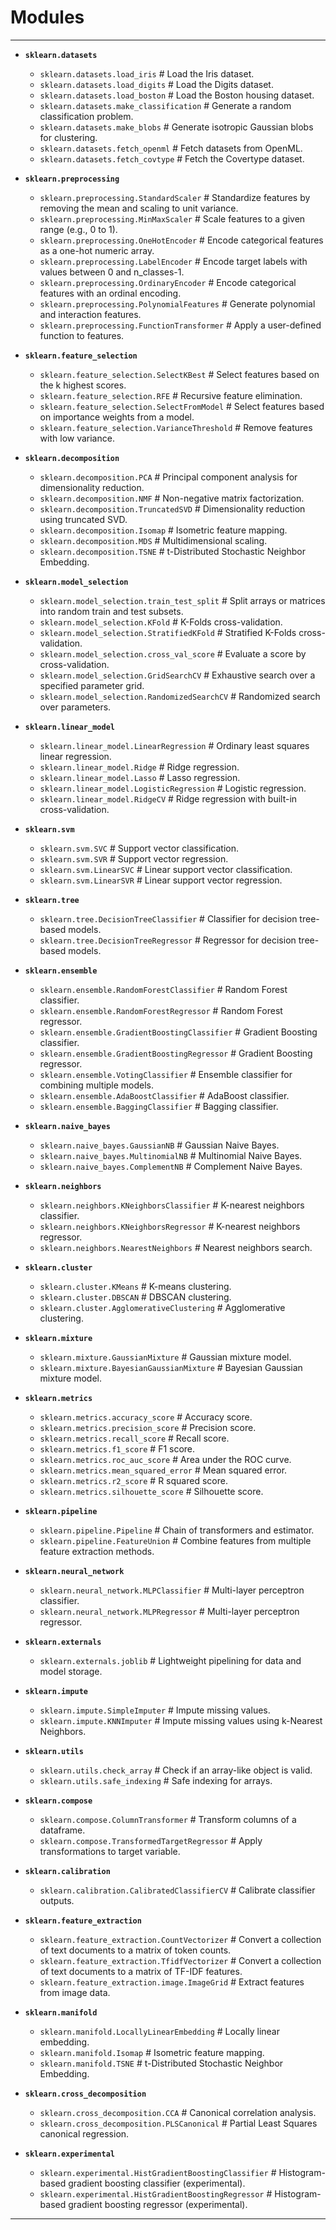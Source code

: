 # Modules

---

- **`sklearn.datasets`**  
  - `sklearn.datasets.load_iris` # Load the Iris dataset.
  - `sklearn.datasets.load_digits` # Load the Digits dataset.
  - `sklearn.datasets.load_boston` # Load the Boston housing dataset.
  - `sklearn.datasets.make_classification` # Generate a random classification problem.
  - `sklearn.datasets.make_blobs` # Generate isotropic Gaussian blobs for clustering.
  - `sklearn.datasets.fetch_openml` # Fetch datasets from OpenML.
  - `sklearn.datasets.fetch_covtype` # Fetch the Covertype dataset.

- **`sklearn.preprocessing`**  
  - `sklearn.preprocessing.StandardScaler` # Standardize features by removing the mean and scaling to unit variance.
  - `sklearn.preprocessing.MinMaxScaler` # Scale features to a given range (e.g., 0 to 1).
  - `sklearn.preprocessing.OneHotEncoder` # Encode categorical features as a one-hot numeric array.
  - `sklearn.preprocessing.LabelEncoder` # Encode target labels with values between 0 and n_classes-1.
  - `sklearn.preprocessing.OrdinaryEncoder` # Encode categorical features with an ordinal encoding.
  - `sklearn.preprocessing.PolynomialFeatures` # Generate polynomial and interaction features.
  - `sklearn.preprocessing.FunctionTransformer` # Apply a user-defined function to features.

- **`sklearn.feature_selection`**  
  - `sklearn.feature_selection.SelectKBest` # Select features based on the k highest scores.
  - `sklearn.feature_selection.RFE` # Recursive feature elimination.
  - `sklearn.feature_selection.SelectFromModel` # Select features based on importance weights from a model.
  - `sklearn.feature_selection.VarianceThreshold` # Remove features with low variance.

- **`sklearn.decomposition`**  
  - `sklearn.decomposition.PCA` # Principal component analysis for dimensionality reduction.
  - `sklearn.decomposition.NMF` # Non-negative matrix factorization.
  - `sklearn.decomposition.TruncatedSVD` # Dimensionality reduction using truncated SVD.
  - `sklearn.decomposition.Isomap` # Isometric feature mapping.
  - `sklearn.decomposition.MDS` # Multidimensional scaling.
  - `sklearn.decomposition.TSNE` # t-Distributed Stochastic Neighbor Embedding.

- **`sklearn.model_selection`**  
  - `sklearn.model_selection.train_test_split` # Split arrays or matrices into random train and test subsets.
  - `sklearn.model_selection.KFold` # K-Folds cross-validation.
  - `sklearn.model_selection.StratifiedKFold` # Stratified K-Folds cross-validation.
  - `sklearn.model_selection.cross_val_score` # Evaluate a score by cross-validation.
  - `sklearn.model_selection.GridSearchCV` # Exhaustive search over a specified parameter grid.
  - `sklearn.model_selection.RandomizedSearchCV` # Randomized search over parameters.

- **`sklearn.linear_model`**  
  - `sklearn.linear_model.LinearRegression` # Ordinary least squares linear regression.
  - `sklearn.linear_model.Ridge` # Ridge regression.
  - `sklearn.linear_model.Lasso` # Lasso regression.
  - `sklearn.linear_model.LogisticRegression` # Logistic regression.
  - `sklearn.linear_model.RidgeCV` # Ridge regression with built-in cross-validation.

- **`sklearn.svm`**  
  - `sklearn.svm.SVC` # Support vector classification.
  - `sklearn.svm.SVR` # Support vector regression.
  - `sklearn.svm.LinearSVC` # Linear support vector classification.
  - `sklearn.svm.LinearSVR` # Linear support vector regression.

- **`sklearn.tree`**  
  - `sklearn.tree.DecisionTreeClassifier` # Classifier for decision tree-based models.
  - `sklearn.tree.DecisionTreeRegressor` # Regressor for decision tree-based models.

- **`sklearn.ensemble`**  
  - `sklearn.ensemble.RandomForestClassifier` # Random Forest classifier.
  - `sklearn.ensemble.RandomForestRegressor` # Random Forest regressor.
  - `sklearn.ensemble.GradientBoostingClassifier` # Gradient Boosting classifier.
  - `sklearn.ensemble.GradientBoostingRegressor` # Gradient Boosting regressor.
  - `sklearn.ensemble.VotingClassifier` # Ensemble classifier for combining multiple models.
  - `sklearn.ensemble.AdaBoostClassifier` # AdaBoost classifier.
  - `sklearn.ensemble.BaggingClassifier` # Bagging classifier.

- **`sklearn.naive_bayes`**  
  - `sklearn.naive_bayes.GaussianNB` # Gaussian Naive Bayes.
  - `sklearn.naive_bayes.MultinomialNB` # Multinomial Naive Bayes.
  - `sklearn.naive_bayes.ComplementNB` # Complement Naive Bayes.

- **`sklearn.neighbors`**  
  - `sklearn.neighbors.KNeighborsClassifier` # K-nearest neighbors classifier.
  - `sklearn.neighbors.KNeighborsRegressor` # K-nearest neighbors regressor.
  - `sklearn.neighbors.NearestNeighbors` # Nearest neighbors search.

- **`sklearn.cluster`**  
  - `sklearn.cluster.KMeans` # K-means clustering.
  - `sklearn.cluster.DBSCAN` # DBSCAN clustering.
  - `sklearn.cluster.AgglomerativeClustering` # Agglomerative clustering.

- **`sklearn.mixture`**  
  - `sklearn.mixture.GaussianMixture` # Gaussian mixture model.
  - `sklearn.mixture.BayesianGaussianMixture` # Bayesian Gaussian mixture model.

- **`sklearn.metrics`**  
  - `sklearn.metrics.accuracy_score` # Accuracy score.
  - `sklearn.metrics.precision_score` # Precision score.
  - `sklearn.metrics.recall_score` # Recall score.
  - `sklearn.metrics.f1_score` # F1 score.
  - `sklearn.metrics.roc_auc_score` # Area under the ROC curve.
  - `sklearn.metrics.mean_squared_error` # Mean squared error.
  - `sklearn.metrics.r2_score` # R squared score.
  - `sklearn.metrics.silhouette_score` # Silhouette score.

- **`sklearn.pipeline`**  
  - `sklearn.pipeline.Pipeline` # Chain of transformers and estimator.
  - `sklearn.pipeline.FeatureUnion` # Combine features from multiple feature extraction methods.

- **`sklearn.neural_network`**  
  - `sklearn.neural_network.MLPClassifier` # Multi-layer perceptron classifier.
  - `sklearn.neural_network.MLPRegressor` # Multi-layer perceptron regressor.

- **`sklearn.externals`**  
  - `sklearn.externals.joblib` # Lightweight pipelining for data and model storage.

- **`sklearn.impute`**  
  - `sklearn.impute.SimpleImputer` # Impute missing values.
  - `sklearn.impute.KNNImputer` # Impute missing values using k-Nearest Neighbors.

- **`sklearn.utils`**  
  - `sklearn.utils.check_array` # Check if an array-like object is valid.
  - `sklearn.utils.safe_indexing` # Safe indexing for arrays.

- **`sklearn.compose`**  
  - `sklearn.compose.ColumnTransformer` # Transform columns of a dataframe.
  - `sklearn.compose.TransformedTargetRegressor` # Apply transformations to target variable.

- **`sklearn.calibration`**  
  - `sklearn.calibration.CalibratedClassifierCV` # Calibrate classifier outputs.

- **`sklearn.feature_extraction`**  
  - `sklearn.feature_extraction.CountVectorizer` # Convert a collection of text documents to a matrix of token counts.
  - `sklearn.feature_extraction.TfidfVectorizer` # Convert a collection of text documents to a matrix of TF-IDF features.
  - `sklearn.feature_extraction.image.ImageGrid` # Extract features from image data.

- **`sklearn.manifold`**  
  - `sklearn.manifold.LocallyLinearEmbedding` # Locally linear embedding.
  - `sklearn.manifold.Isomap` # Isometric feature mapping.
  - `sklearn.manifold.TSNE` # t-Distributed Stochastic Neighbor Embedding.

- **`sklearn.cross_decomposition`**  
  - `sklearn.cross_decomposition.CCA` # Canonical correlation analysis.
  - `sklearn.cross_decomposition.PLSCanonical` # Partial Least Squares canonical regression.

- **`sklearn.experimental`**  
  - `sklearn.experimental.HistGradientBoostingClassifier` # Histogram-based gradient boosting classifier (experimental).
  - `sklearn.experimental.HistGradientBoostingRegressor` # Histogram-based gradient boosting regressor (experimental).

---
